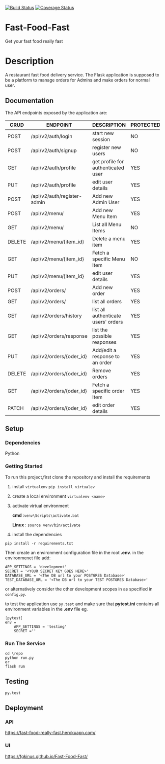 [![Build Status](https://travis-ci.org/fgkinus/Fast-Food-Fast.svg?branch=feature%2Forders)](https://travis-ci.org/fgkinus/Fast-Food-Fast)
[![Coverage Status](https://coveralls.io/repos/github/fgkinus/Fast-Food-Fast/badge.svg?branch=feature%2Forders)](https://coveralls.io/github/fgkinus/Fast-Food-Fast?branch=feature%2Forders)
# Fast-Food-Fast
Get your fast food really fast

# Description
A restaurant fast food delivery service. The Flask application is supposed to be a platform to manage orders for Admins
 and make orders for normal user.

## Documentation
The API endpoints exposed by the application are:

| CRUD   	| ENDPOINT                    	| DESCRIPTION                         	| PROTECTED 	| ROLE  	|
|--------	|-----------------------------	|-------------------------------------	|-----------	|-------	|
| POST   	| /api/v2/auth/login          	| start new session                   	| NO        	|       	|
| POST   	| /api/v2/auth/signup         	| register new users                 	| NO        	|       	|
| GET    	| /api/v2/auth/profile        	| get profile for authenticated user  	| YES       	| BOTH  	|
| PUT    	| /api/v2/auth/profile        	| edit user details                   	| YES       	| BOTH  	|
| POST   	| /api/v2/auth/register-admin 	| Add new Admin User                  	| YES       	| ADMIN 	|
| POST   	| /api/v2/menu/               	| Add new Menu Item                   	| YES       	| ADMIN 	|
| GET    	| /api/v2/menu/               	| List all Menu Items                 	| NO        	|       	|
| DELETE 	| /api/v2/menu/{item_id}      	| Delete a menu item                  	| YES       	| ADMIN 	|
| GET    	| /api/v2/menu/{item_id}      	| Fetch a specific Menu Item          	| NO        	|       	|
| PUT    	| /api/v2/menu/{item_id}      	| edit user details                   	| YES       	| ADMIN 	|
| POST   	| /api/v2/orders/             	| Add new order                       	| YES       	| USER  	|
| GET    	| /api/v2/orders/             	| list all orders                     	| YES       	| ADMIN 	|
| GET    	| /api/v2/orders/history      	| list all authenticate users' orders 	| YES       	| USER  	|
| GET    	| /api/v2/orders/response     	| list the possible responses         	| YES       	| ADMIN 	|
| PUT    	| /api/v2/orders/{oder_id}    	| Add/edit a response to an order     	| YES       	| ADMIN 	|
| DELETE 	| /api/v2/orders/{oder_id}    	| Remove orders                       	| YES       	| USER  	|
| GET    	| /api/v2/orders/{oder_id}    	| Fetch a specific order Item         	| YES       	| ADMIN 	|
| PATCH  	| /api/v2/orders/{oder_id}    	| edit order details                  	| YES       	| USER  	|



## Setup
### Dependencies
Python

### Getting Started

To run this project,first clone the repository and  install the requirements

1. install `virtualenv`
`pip install virtualev`
2. create a local environment
`virtualenv <name>`
3. activate virtual environment


   **cmd** :`venv\Scripts\activate.bat`
   
   **Linux** : `source venv/bin/activate`
   
 4. install the dependencies

`pip install -r requirements.txt`

Then create an environment configuration file in the root __.env__. in the environmenet file add:

```
APP_SETTINGS = 'development' 
SECRET = '<YOUR SECRET KEY GOES HERE>' 
DATABASE_URL = '<The DB url to your POSTGRES Database>'
TEST_DATABASE_URL = '<The DB url to your TEST POSTGRES Database>'
```

or alternatively consider the other development scopes in as specified in `config.py`.

to test the application use `py.test` and make sure that __pytest.ini__ contains all environment variables 
in the __.env__ file eg.


```
[pytest]
env = 
    APP_SETTINGS = 'testing'
    SECRET =''
```

### Run The Service
 ```
cd \repo
python run.py
or
flask run
```
## Testing
```
py.test 
```

## Deployment
### API
https://fast-food-really-fast.herokuapp.com/
### UI
https://fgkinus.github.io/Fast-Food-Fast/

